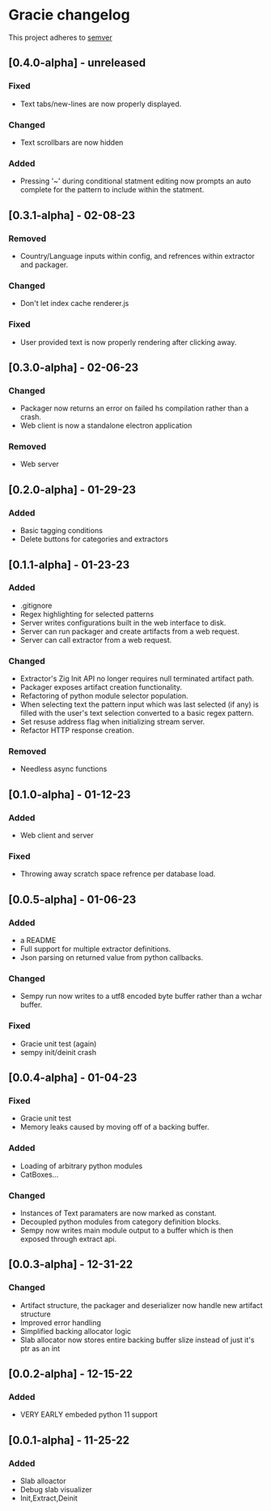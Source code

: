 # Gracie changelog

This project adheres to [semver](https://semver.org/)

## [0.4.0-alpha] - unreleased
### Fixed
- Text tabs/new-lines are now properly displayed.

### Changed
- Text scrollbars are now hidden

### Added
- Pressing '~' during conditional statment editing now prompts an auto complete for the pattern
    to include within the statment.

## [0.3.1-alpha] - 02-08-23
### Removed
- Country/Language inputs within config, and refrences within extractor and packager.

### Changed
- Don't let index cache renderer.js

### Fixed
- User provided text is now properly rendering after clicking away.

## [0.3.0-alpha] - 02-06-23
### Changed
- Packager now returns an error on failed hs compilation rather than a crash.
- Web client is now a standalone electron application

### Removed
- Web server

## [0.2.0-alpha] - 01-29-23
### Added
- Basic tagging conditions
- Delete buttons for categories and extractors

## [0.1.1-alpha] - 01-23-23
### Added
- .gitignore
- Regex highlighting for selected patterns
- Server writes configurations built in the web interface to disk.
- Server can run packager and create artifacts from a web request.
- Server can call extractor from a web request.

### Changed
- Extractor's Zig Init API no longer requires null terminated artifact path.
- Packager exposes artifact creation functionality.
- Refactoring of python module selector population.
- When selecting text the pattern input which was last selected (if any) is filled with the user's
    text selection converted to a basic regex pattern.
- Set resuse address flag when initializing stream server.
- Refactor HTTP response creation.

### Removed
- Needless async functions

## [0.1.0-alpha] - 01-12-23
### Added
- Web client and server

### Fixed
- Throwing away scratch space refrence per database load.

## [0.0.5-alpha] - 01-06-23
### Added
- a README
- Full support for multiple extractor definitions.
- Json parsing on returned value from python callbacks.

### Changed
- Sempy run now writes to a utf8 encoded byte buffer rather than a wchar buffer.

### Fixed
- Gracie unit test (again)
- sempy init/deinit crash

## [0.0.4-alpha] - 01-04-23
### Fixed
- Gracie unit test
- Memory leaks caused by moving off of a backing buffer.

### Added
- Loading of arbitrary python modules
- CatBoxes...

### Changed
- Instances of Text paramaters are now marked as constant.
- Decoupled python modules from category definition blocks.
- Sempy now writes main module output to a buffer which is then exposed through extract api.

## [0.0.3-alpha] - 12-31-22
### Changed
- Artifact structure, the packager and deserializer now handle new artifact structure
- Improved error handling
- Simplified backing allocator logic
- Slab allocator now stores entire backing buffer slize instead of just it's ptr as an int

## [0.0.2-alpha] - 12-15-22
### Added
- VERY EARLY embeded python 11 support

## [0.0.1-alpha] - 11-25-22

### Added
- Slab alloactor
- Debug slab visualizer
- Init,Extract,Deinit
